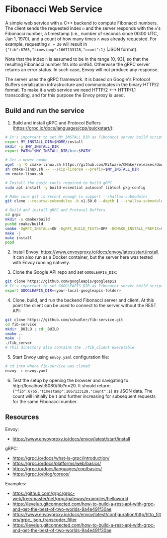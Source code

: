 # Fibonacci Web Service

A simple web service with a C++ backend to compute Fibonacci numbers. The client sends the requested index `n` and the server responds with the `n`'s Fibonacci number, a timestamp (i.e., number of seconds since 00:00 UTC, Jan 1, 1970), and a count of how many times `n` was already requested. For example, requesting `n = 20` will result in `{"fib":6765,"timestamp":1667133128,"count":1}` (JSON format).

Note that the index `n` is assumed to be in the range [0, 93], so that the resulting Fibonacci number fits into uint64. Otherwise the gRPC server returns an error status. In such case, Envoy will not produce any response.

The server uses the gRPC framework. It is based on Google's Protocol Buffers serialization infrastructure and communicates in the binary HTTP/2 format. To make it a web service we need HTTP/2 <--> HTTP/1.1 transcoding, and for this purpose the Envoy proxy is used.


## Build and run the service

1. Build and install gRPC and Protocol Buffers (https://grpc.io/docs/languages/cpp/quickstart/):

```bash
# It's important to set MY_INSTALL_DIR as Fibonacci server build script relies on it
export MY_INSTALL_DIR=$HOME/install
mkdir -p $MY_INSTALL_DIR
export PATH="$MY_INSTALL_DIR/bin:$PATH"

# Get a newer cmake
wget -q -O cmake-linux.sh https://github.com/Kitware/CMake/releases/download/v3.19.6/cmake-3.19.6-Linux-x86_64.sh
sh cmake-linux.sh -- --skip-license --prefix=$MY_INSTALL_DIR
rm cmake-linux.sh

# Install the basic tools required to build gRPC
sudo apt install -y build-essential autoconf libtool pkg-config

# Make sure git is recent enough to support --shallow-submodules
git clone --recurse-submodules -b v1.50.0 --depth 1 --shallow-submodules https://github.com/grpc/grpc

# Build and install gRPC and Protocol Buffers
cd grpc
mkdir -p cmake/build
pushd cmake/build
cmake -DgRPC_INSTALL=ON -DgRPC_BUILD_TESTS=OFF -DCMAKE_INSTALL_PREFIX=$MY_INSTALL_DIR ../..
make -j
make install
popd
```

2. Install Envoy: https://www.envoyproxy.io/docs/envoy/latest/start/install. It can also run as a Docker container, but the server here was tested with Envoy running natively.

3. Clone the Google API repo and set `GOOGLEAPIS_DIR`:

```bash
git clone https://github.com/googleapis/googleapis
# It's important to set GOOGLEAPIS_DIR as Fibonacci server build script relies on it
export GOOGLEAPIS_DIR=<your-local-googleapis-folder>
```

4. Clone, build, and run the backend Fibonacci server and client. At this point the client can be used to connect to the server without the REST API:

```bash
git clone https://github.com/sshudler/fib-service.git
cd fib-service
mkdir _BUILD ; cd _BUILD
cmake ..
make -j
./fib_server
# This directory also contains the ./fib_client executable
```

5. Start Envoy using `envoy.yaml` configuration file:

```bash
# cd into where fib-service was cloned
envoy -c envoy.yaml
```

6. Test the setup by opening the browser and navigating to: http://localhost:8080/fib?n=20. It should return: `{"fib":6765,"timestamp":1667133128,"count":1}` as JSON data. The count will initially be `1` and further increasing for subsequent requests for the same Fibonacci number.


## Resources

Envoy:
- https://www.envoyproxy.io/docs/envoy/latest/start/install

gRPC:
- https://grpc.io/docs/what-is-grpc/introduction/
- https://grpc.io/docs/platforms/web/basics/
- https://grpc.io/docs/languages/cpp/basics/
- https://grpc.io/blog/coreos/

Examples:
- https://github.com/grpc/grpc-web/tree/master/net/grpc/gateway/examples/helloworld
- https://levelup.gitconnected.com/how-to-build-a-rest-api-with-grpc-and-get-the-best-of-two-worlds-9a4e491f30ae
- https://www.envoyproxy.io/docs/envoy/latest/configuration/http/http_filters/grpc_json_transcoder_filter
- https://levelup.gitconnected.com/how-to-build-a-rest-api-with-grpc-and-get-the-best-of-two-worlds-9a4e491f30ae


